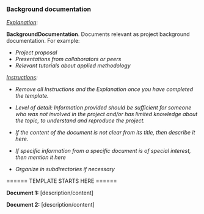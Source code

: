 ### Background documentation

<u>*Explanation*</u>:

**BackgroundDocumentation**. Documents relevant as project background documentation. For example:

* *Project proposal*
* *Presentations from collaborators or peers*
* *Relevant tutorials about applied methodology*



*<u>Instructions</u>:* 

* *Remove all Instructions and the Explanation once you have completed the template.*
* *Level of detail: Information provided should be sufficient for someone who was not involved in the project and/or has limited knowledge about the topic,  to understand and reproduce the project.* 



* *If the content of the document is not clear from its title, then describe it here.*

* *If specific information from a specific document is of special interest, then mention it here*

* *Organize in subdirectories if necessary*

  

====== TEMPLATE STARTS HERE ======

**Document 1:** [description/content]



**Document 2:** [description/content]
